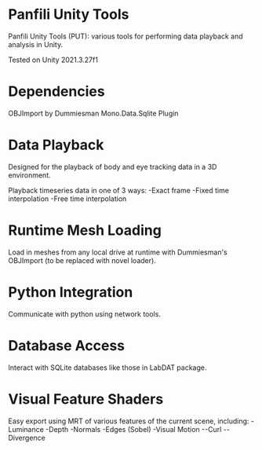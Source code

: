 # Panfili Unity Tools
Panfili Unity Tools (PUT): various tools for performing data playback and analysis in Unity.

Tested on Unity 2021.3.27f1

# Dependencies
OBJImport by Dummiesman
Mono.Data.Sqlite Plugin

# Data Playback
Designed for the playback of body and eye tracking data in a 3D environment.

Playback timeseries data in one of 3 ways:
-Exact frame
-Fixed time interpolation
-Free time interpolation

# Runtime Mesh Loading
Load in meshes from any local drive at runtime with Dummiesman's OBJImport (to be replaced with novel loader).

# Python Integration
Communicate with python using network tools.

# Database Access
Interact with SQLite databases like those in LabDAT package.

# Visual Feature Shaders
Easy export using MRT of various features of the current scene, including:
-Luminance
-Depth
-Normals
-Edges (Sobel)
-Visual Motion
--Curl
--Divergence
